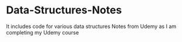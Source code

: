 # Data-Structures-Notes
It includes code for various data structures Notes from Udemy as I am completing  my Udemy course
